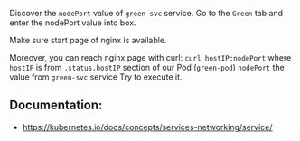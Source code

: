 Discover the `nodePort` value of `green-svc` service.
Go to the `Green` tab and enter the nodePort value into box.

Make sure start page of nginx is available.


Moreover, you can reach nginx page with curl:
`curl hostIP:nodePort`
where `hostIP` is from `.status.hostIP` section of our Pod (`green-pod`)
      `nodePort` the value from `green-svc` service
Try to execute it.


## Documentation:
- https://kubernetes.io/docs/concepts/services-networking/service/

